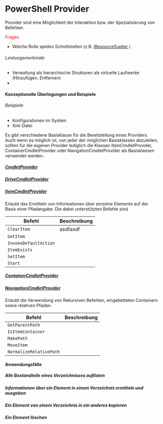 ﻿# PowerShell Provider

Provider sind eine Möglichkeit der Interaktion bzw. der Spezialisierung von Befehlen.

<span style="color:red">Fragen</span>
- Welche Rolle spielen Schnittstellen (z.B. [IResourceSuplier](https://docs.microsoft.com/en-us/dotnet/api/system.management.automation.iresourcesupplier?view=powershellsdk-1.1.) )



###### Leistungsmerkmale

- Verwaltung als hierarchische Strukturen als virtuelle Laufwerke  (Hinzufügen, Entfernen)
- 


#### Konzeptionelle Überlegungen und Beispiele

###### Beispiele

- Konfigurationen im System
- Xml-Datei





Es gibt verschiedene Basisklasse für die Bereitstellung eines Providers. Auch wenn es möglich ist, von jeder der möglichen Basisklassen abzuleiten, sollten für die eigenen Provider lediglich die Klassen ItemCmdletProvider, ContainerCmdletProvider oder NavigationCmdletProvider als Basisklassen verwendet werden.

##### [CmdletProvider](https://docs.microsoft.com/en-us/dotnet/api/system.management.automation.provider.cmdletprovider?view=powershellsdk-1.1.0)


##### [DriveCmdletProvider](https://docs.microsoft.com/en-us/dotnet/api/system.management.automation.provider.drivecmdletprovider?view=powershellsdk-1.1.0)


##### [ItemCmdletProvider](https://docs.microsoft.com/en-us/dotnet/api/system.management.automation.provider.itemcmdletprovider?view=powershellsdk-1.1.0)
Erlaubt das Ermitteln von Informationen über einzelne Elemente auf der Basis einer Pfadangabe. Die dabei unterstützten Befehle sind 

|Befehl|Beschreibung|
|---|---|
|```ClearItem```|asdfasdf|
|```GetItem```||
|```InvokeDefaultAction```||
|```ItemExists```||
|```SetItem```| |
|```Start```||


##### [ContainerCmdletProvider](https://docs.microsoft.com/en-us/dotnet/api/system.management.automation.provider.containercmdletprovider?view=powershellsdk-1.1.0)



##### [NavigationCmdletProvider](https://docs.microsoft.com/en-us/dotnet/api/system.management.automation.provider.navigationcmdletprovider?view=powershellsdk-1.1.0)
Erlaubt die Verwendung von Rekursiven Befehlen, eingebetteten Containern sowie relativen Pfaden.

|Befehl|Beschreibung|
|---|---|
|```GetParentPath```| |
|```IsItemContainer```||
|```MakePath```||
|```MoveItem```||
|```NormalizeRelativePath```||


#### Anwendungsfälle

##### Alle Bestandteile eines Verzeichnisses auflisten


##### Informationen über ein Element in einem Verzeichnis ermitteln und ausgeben


##### Ein Element von einem Verzeichnis in ein anderes kopieren


##### Ein Element löschen





